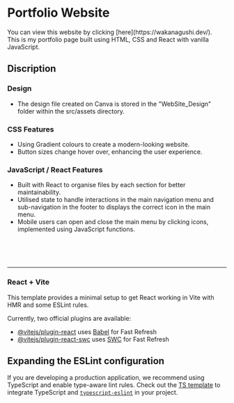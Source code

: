 
# Portfolio Website

<p>You can view this website by clicking [here](https://wakanagushi.dev/).<br>
This is my portfolio page built using HTML, CSS and React with vanilla JavaScript.</p>

## Discription
### Design
- The design file created on Canva is stored in the "WebSite_Design" folder within the src/assets directory.

### CSS Features
- Using Gradient colours to create a modern-looking website.
- Button sizes change hover over,  enhancing the user experience.

### JavaScript / React Features  
- Built with React to organise files by each section for better maintainability.
- Utilised state to handle interactions in the main navigation menu and sub-navigation in the footer to displays the correct icon in the main menu.
- Mobile users can open and close the main menu by clicking icons, implemented using JavaScript functions.</p>


<br><br><br>
**************************************************************************
### React + Vite

This template provides a minimal setup to get React working in Vite with HMR and some ESLint rules.

Currently, two official plugins are available:

- [@vitejs/plugin-react](https://github.com/vitejs/vite-plugin-react/blob/main/packages/plugin-react/README.md) uses [Babel](https://babeljs.io/) for Fast Refresh
- [@vitejs/plugin-react-swc](https://github.com/vitejs/vite-plugin-react-swc) uses [SWC](https://swc.rs/) for Fast Refresh

## Expanding the ESLint configuration

If you are developing a production application, we recommend using TypeScript and enable type-aware lint rules. Check out the [TS template](https://github.com/vitejs/vite/tree/main/packages/create-vite/template-react-ts) to integrate TypeScript and [`typescript-eslint`](https://typescript-eslint.io) in your project.
